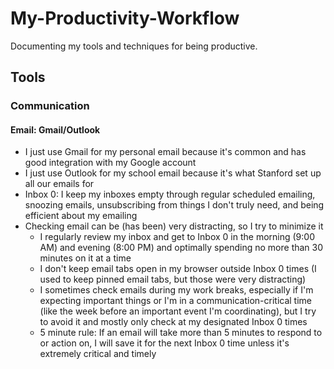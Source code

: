 # My-Productivity-Workflow
Documenting my tools and techniques for being productive.

## Tools

### Communication

#### Email: Gmail/Outlook
- I just use Gmail for my personal email because it's common and has good integration with my Google account
- I just use Outlook for my school email because it's what Stanford set up all our emails for
- Inbox 0: I keep my inboxes empty through regular scheduled emailing, snoozing emails, unsubscribing from things I don't truly need, and being efficient about my emailing
- Checking email can be (has been) very distracting, so I try to minimize it
  - I regularly review my inbox and get to Inbox 0 in the morning (9:00 AM) and evening (8:00 PM) and optimally spending no more than 30 minutes on it at a time
  - I don't keep email tabs open in my browser outside Inbox 0 times (I used to keep pinned email tabs, but those were very distracting)
  - I sometimes check emails during my work breaks, especially if I'm expecting important things or I'm in a communication-critical time (like the week before an important event I'm coordinating), but I try to avoid it and mostly only check at my designated Inbox 0 times
  - 5 minute rule: If an email will take more than 5 minutes to respond to or action on, I will save it for the next Inbox 0 time unless it's extremely critical and timely
